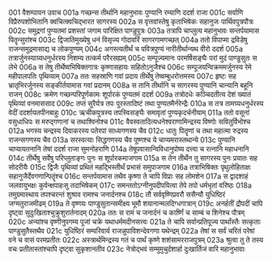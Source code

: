 001	वैशम्पायन उवाच
001a	गच्छन्स तीर्थानि महानुभावः पुण्यानि रम्याणि ददर्श राजा
001c	सर्वाणि विप्रैरुपशोभितानि क्वचित्क्वचिद्भारत सागरस्य
002a	स वृत्तवांस्तेषु कृताभिषेकः सहानुजः पार्थिवपुत्रपौत्रः
002c	समुद्रगां पुण्यतमां प्रशस्तां जगाम पारिक्षित पाण्डुपुत्रः
003a	तत्रापि चाप्लुत्य महानुभावः सन्तर्पयामास पितॄन्सुरांश्च
003c	द्विजातिमुख्येषु धनं विसृज्य गोदावरिं सागरगामगच्छत्
004a	ततो विपाप्मा द्रविडेषु राजन्समुद्रमासाद्य च लोकपुण्यम्
004c	अगस्त्यतीर्थं च पवित्रपुण्यं नारीतीर्थान्यथ वीरो ददर्श
005a	तत्रार्जुनस्याग्र्यधनुर्धरस्य निशम्य तत्कर्म परैरसह्यम्
005c	सम्पूज्यमानः परमर्षिसङ्घैः परां मुदं पाण्डुसुतः स लेभे
006a	स तेषु तीर्थेष्वभिषिक्तगात्रः कृष्णासहायः सहितोऽनुजैश्च
006c	सम्पूजयन्विक्रममर्जुनस्य रेमे महीपालपतिः पृथिव्याम्
007a	ततः सहस्राणि गवां प्रदाय तीर्थेषु तेष्वम्बुधरोत्तमस्य
007c	हृष्टः सह भ्रातृभिरर्जुनस्य सङ्कीर्तयामास गवां प्रदानम्
008a	स तानि तीर्थानि च सागरस्य पुण्यानि चान्यानि बहूनि राजन्
008c	क्रमेण गच्छन्परिपूर्णकामः शूर्पारकं पुण्यतमं ददर्श
009a	तत्रोदधेः कञ्चिदतीत्य देशं ख्यातं पृथिव्यां वनमाससाद
009c	तप्तं सुरैर्यत्र तपः पुरस्तादिष्टं तथा पुण्यतमैर्नरेन्द्रैः
010a	स तत्र तामग्र्यधनुर्धरस्य वेदीं ददर्शायतपीनबाहुः
010c	ऋचीकपुत्रस्य तपस्विसङ्घैः समावृतां पुण्यकृदर्चनीयाम्
011a	ततो वसूनां वसुधाधिपः स मरुद्गणानां च तथाश्विनोश्च
011c	वैवस्वतादित्यधनेश्वराणामिन्द्रस्य विष्णोः सवितुर्विभोश्च
012a	भगस्य चन्द्रस्य दिवाकरस्य पतेरपां साध्यगणस्य चैव
012c	धातुः पितॄणां च तथा महात्मा रुद्रस्य राजन्सगणस्य चैव
013a	सरस्वत्याः सिद्धगणस्य चैव पूष्णश्च ये चाप्यमरास्तथान्ये
013c	पुण्यानि चाप्यायतनानि तेषां ददर्श राजा सुमनोहराणि
014a	तेषूपवासान्विविधानुपोष्य दत्त्वा च रत्नानि महाधनानि
014c	तीर्थेषु सर्वेषु परिप्लुताङ्गः पुनः स शूर्पारकमाजगाम
015a	स तेन तीर्थेन तु सागरस्य पुनः प्रयातः सह सोदरीयैः
015c	द्विजैः पृथिव्यां प्रथितं महद्भिस्तीर्थं प्रभासं समुपाजगाम
016a	तत्राभिषिक्तः पृथुलोहिताक्षः सहानुजैर्देवगणान्पितॄंश्च
016c	सन्तर्पयामास तथैव कृष्णा ते चापि विप्राः सह लोमशेन
017a	स द्वादशाहं जलवायुभक्षः कुर्वन्क्षपाहःसु तदाभिषेकम्
017c	समन्ततोऽग्नीनुपदीपयित्वा तेपे तपो धर्मभृतां वरिष्ठः
018a	तमुग्रमास्थाय तपश्चरन्तं शुश्राव रामश्च जनार्दनश्च
018c	तौ सर्ववृष्णिप्रवरौ ससैन्यौ युधिष्ठिरं जग्मतुराजमीढम्
019a	ते वृष्णयः पाण्डुसुतान्समीक्ष्य भूमौ शयानान्मलदिग्धगात्रान्
019c	अनर्हतीं द्रौपदीं चापि दृष्ट्वा सुदुःखिताश्चुक्रुशुरार्तनादम्
020a	ततः स रामं च जनार्दनं च कार्ष्णिं च साम्बं च शिनेश्च पौत्रम्
020c	अन्यांश्च वृष्णीनुपगम्य पूजां चक्रे यथाधर्ममदीनसत्त्वः
021a	ते चापि सर्वान्प्रतिपूज्य पार्थांस्तैः सत्कृताः पाण्डुसुतैस्तथैव
021c	युधिष्ठिरं सम्परिवार्य राजन्नुपाविशन्देवगणा यथेन्द्रम्
022a	तेषां स सर्वं चरितं परेषां वने च वासं परमप्रतीतः
022c	अस्त्रार्थमिन्द्रस्य गतं च पार्थं कृष्णे शशंसामरराजपुत्रम्
023a	श्रुत्वा तु ते तस्य वचः प्रतीतास्तांश्चापि दृष्ट्वा सुकृशानतीव
023c	नेत्रोद्भवं सम्मुमुचुर्दशार्हा दुःखार्तिजं वारि महानुभावाः
